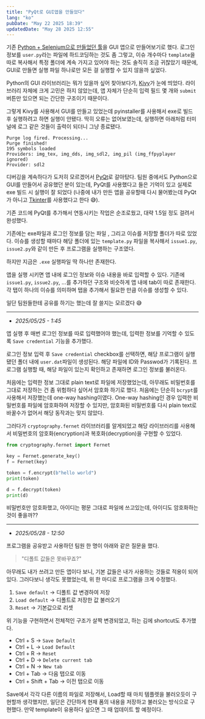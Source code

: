 ```yaml
---
title: "PyQt로 GUI앱을 만들었다"
lang: "ko"
pubDate: "May 22 2025 18:39"
updatedDate: "May 28 2025 12:55"
---
```


기존 [Python + Selenium으로 만들었던 툴](/writing/13)을 GUI 앱으로 만들어보기로 했다. 로그인 정보를 `user.py`라는 파일에 하드코딩하는 것도 좀 그렇고, 이슈 개수마다 `template`을 따로 복사해서 특정 폴더에 계속 가지고 있어야 하는 것도 솔직히 조금 귀찮았기 때문에, GUI로 만들면 실행 파일 하나로만 모든 걸 실행할 수 있지 않을까 싶었다.

Python의 GUI 라이브러리는 뭐가 있을까 싶어 찾아보다가, [Kivy](https://kivy.org/)가 눈에 띄었다. 라이브러리 자체에 크게 고민은 하지 않았는데, 앱 자체가 단순히 입력 필드 몇 개와 `submit` 버튼만 있으면 되는 간단한 구조이기 때문이다.

그렇게 Kivy를 사용해서 GUI를 만들고 있었는데 pyinstaller를 사용해서 exe로 빌드 후 실행하려고 하면 실행이 안됐다. 딱히 오류는 없어보였는데, 실행하면 아래처럼 터미널에 로그 같은 것들이 출력이 되더니 그냥 종료됐다. 

```text
Purge log fired. Processing... 
Purge finished! 
195 symbols loaded 
Providers: img_tex, img_dds, img_sdl2, img_pil (img_ffpyplayer ignored)
Provider: sdl2
```

디버깅을 계속하다가 도저히 모르겠어서 [PyQt](https://wiki.python.org/moin/PyQt)로 갈아탔다. 팀원 중에서도 Python으로 GUI를 만들어서 공유했던 분이 있는데, PyQt를 사용했다고 들은 기억이 있고 실제로 exe 빌드 시 실행이 잘 되었다 (나중에 내가 만든 앱을 공유할때 다시 물어봤는데 PyQt가 아니고 [Tkinter](https://docs.python.org/3/library/tkinter.html)를 사용했다고 한다 😅).

기존 코드에 PyQt를 추가해서 연동시키는 작업은 순조로웠고, 대략 1.5일 정도 걸려서 완성했다.

기존에는 exe파일과 로그인 정보를 담는 파일 , 그리고 이슈를 저장할 폴더가 따로 있었다. 이슈를 생성할 때마다 해당 폴더에 있는 `template.py` 파일을 복사해서 `issue1.py`, `issue2.py`와 같이 만든 후 프로그램을 실행하는 구조였다.

하지만 지금은 `.exe` 실행파일 딱 하나만 존재한다.

앱을 실행 시키면 앱 내에 로그인 정보와 이슈 내용을 바로 입력할 수 있다. 기존에 `issue1.py`, `issue2.py`, ...를 추가하던 구조와 비슷하게 앱 내에 tab이 따로 존재한다. 각 탭이 하나의 이슈를 의미하며 탭을 추가해서 필요한 만큼 이슈를 생성할 수 있다.

일단 팀원들한테 공유를 하기는 했는데 잘 쓸지는 모르겠다 😅

---

- _2025/05/25 - 1:45_

앱 실행 후 매번 로그인 정보를 따로 입력했어야 했는데, 입력한 정보를 기억할 수 있도록 `Save credential` 기능을 추가했다.

로그인 정보 입력 후 `Save credential` checkbox를 선택하면, 해당 프로그램이 실행됐던 폴더 내에 `user.dat`파일이 생성된다. 해당 파일에 ID와 Passwod가 기록된다. 프로그램 실행할 때, 해당 파일이 있는지 확인하고 존재하면 로그인 정보를 불러온다.

처음에는 입력한 정보 그대로 plain text로 파일에 저장했었는데, 아무래도 비밀번호를 그대로 저장하는 건 좀 위험하다 싶어서 암호화 하기로 했다. 처음에는 단순히 `bcrypt`를 사용해서 저장했는데 one-way hashing이였다. One-way hashing인 경우 입력한 비밀번호를 파일에 암호화하여 저장할 수 있지만,  암호화된 비밀번호를 다시 plain text로 바꿀수가 없어서 해당 동작과는 맞지 않았다.

그러다가 `cryptography.fernet` 라이브러리를 알게되었고 해당 라이브러리를 사용해서 비밀번호의 암호화(encryption)과 복호화(decryption)을 구현할 수 있었다.

```python
from cryptography.fernet import Fernet

key = Fernet.generate_key()
f = Fernet(key)

token = f.encrypt(b"hello world")
print(token) 

d = f.decrypt(token)
print(d)
```

비밀번호만 암호화했고, 아이디는 평문 그대로 파일에 쓰고있는데, 아이디도 암호화하는 것이 좋을까??


---

- _2025/05/28 - 12:50_

프로그램을 공유받고 사용하던 팀원 한 명이 아래와 같은 질문을 했다.

> "디폴트 값들은 못바꾸죠?"

아무래도 내가 쓰려고 만든 앱이다 보니, 기본 값들은 내가 사용하는 것들로 적용이 되어있다. 그러다보니 생각도 못했었는데, 위 한 마디로 프로그램을 크게 수정했다.

1. `Save default` -> 디폴트 값 변경하여 저장
2. `Load default` -> 디폴트로 저장한 값 불러오기
3. `Reset` -> 기본값으로 리셋

위 기능을 구현하면서 전체적인 구조가 살짝 변경되었고, 하는 김에 shortcut도 추가했다.
- Ctrl + S -> `Save Default`
- Ctrl + L -> `Load Default`
- Ctrl + R -> `Reset`
- Ctrl + D -> `Delete current tab`
- Ctrl + N -> `New tab`
- Ctrl + Tab -> 다음 탭으로 이동
- Ctrl + Shift + Tab -> 이전 탭으로 이동

Save에서 각각 다른 이름의 파일로 저장해서, Load할 때 마치 템플렛을 불러오듯이 구현할까 생각했지만, 일단은 간단하게 현재 폼의 내용을 저장하고 불러오는 방식으로 구현했다. 만약 template이 유용하다 싶으면 그 때 업데이트 할 예정이다.